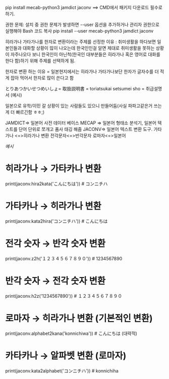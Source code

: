pip install mecab-python3 jamdict jaconv
==> CMD에서 패키지 다운로드 필수로 하기.

권한 문제:
설치 중 권한 문제가 발생하면 --user 옵션을 추가하거나 관리자 권한으로 실행해야
Bash
코드 복사
pip install --user mecab-python3 jamdict jaconv

히라가나 가타가나를 한자로 변환이라는 주제를 선정한 이유 : 취미생활을 하다보면 일본인들과 대화할 상황이 많이 나오는데 한국인인걸 알면 제대로 취미생활을 못하는 상황이 자주나오다 보니 한국인이 아닌척(한국인 대부분들은 히라가나 혹은 영어로 대화를 한다 함)하기 위해 주제를 선택하게 됨.

한자로 변환 하는 이유 = 일본현지에서는 히라가나 가타가나보단 한자가 글자수를 더 적게 잡아 먹어서 한자로 많이 쓴다고 함

とりあつかいせつめいしょ= 取扱説明書 = toriatsukai setsumei sho = 취급설명서 (예시)

일본으로 유학/이민 갈 상황이 있는 사람들도 있으니 만들어둠(사실 파파고같은거 쓰는게 더 빠르긴함 ㅎㅎ;)

JAMDICT=> 일본어 사전 데이터 베이스
MECAP => 일본어 형태소 분석기, 일본어 텍스트를 단어 단위로 쪼개고 품사 태깅 해줌
JACONV=> 일본어 텍스트 변환 도구. 가타가나 <=>히라가나 변환
전각문자<=>반각문자
로마자<=>일본어

*예시*

# 히라가나 → 가타카나 변환
print(jaconv.hira2kata('こんにちは'))  # コンニチハ

# 가타카나 → 히라가나 변환
print(jaconv.kata2hira('コンニチハ'))  # こんにちは

# 전각 숫자 → 반각 숫자 변환
print(jaconv.z2h('１２３４５６７８９０'))  # 1234567890

# 반각 숫자 → 전각 숫자 변환
print(jaconv.h2z('1234567890'))  # １２３４５６７８９０

# 로마자 → 히라가나 변환 (기본적인 변환)
print(jaconv.alphabet2kana('konnichiwa'))  # こんにちは (대략적)

# 카타카나 → 알파벳 변환 (로마자)
print(jaconv.kata2alphabet('コンニチハ'))  # konnichiha
